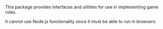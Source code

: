 This package provides interfaces and utilities for use in implementing game rules.

It cannot use Node.js functionality since it must be able to run in browsers.